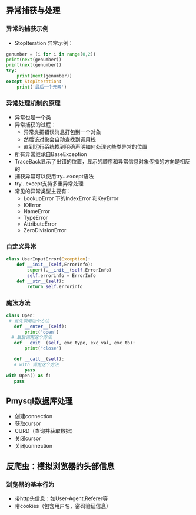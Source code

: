 ## 异常捕获与处理
### 异常的捕获示例
- StopIteration 异常示例：
```Python
genumber = (i for i in range(0,2))
print(next(genumber))
print(next(genumber))
try:
    print(next(genumber))
except StopIteration:
    print('最后一个元素')
```
### 异常处理机制的原理
- 异常也是一个类
- 异常捕获的过程：
   - 异常类把错误消息打包到一个对象
   - 然后该对象会自动查找到调用栈
   - 直到运行系统找到明确声明如何处理这些类异常的位置
- 所有异常继承自BaseException
- TraceBack显示了出错的位置，显示的顺序和异常信息对象传播的方向是相反的
- 捕获异常可以使用try...except语法
- try...except支持多重异常处理
- 常见的异常类型主要有：
   - LookupError 下的IndexError 和KeyError
   - IOError
   - NameError
   - TypeError
   - AttributeError
   - ZeroDivisionError
### 自定义异常
```Python
class UserInputError(Exception):
    def __init__(self,ErrorInfo):
        super().__init__(self,ErrorInfo)
        self.errorinfo = ErrorInfo
    def __str__(self):
        return self.errorinfo
 ```
 ### 魔法方法
 ```Python
 class Open:
  # 首先调用这个方法
    def __enter__(self):
        print('open')
   # 最后调用这个方法
    def __exit__(self, exc_type, exc_val, exc_tb):
        print("close")

    def __call__(self):
    # with 调用这个方法
        pass
with Open() as f:
    pass
 ```
## Pmysql数据库处理

- 创建connection
- 获取cursor
- CURD（查询并获取数据）
- 关闭cursor
- 关闭connection

## 反爬虫：模拟浏览器的头部信息

### 浏览器的基本行为
- 带http头信息：如User-Agent,Referer等
- 带cookies（包含用户名，密码验证信息）


